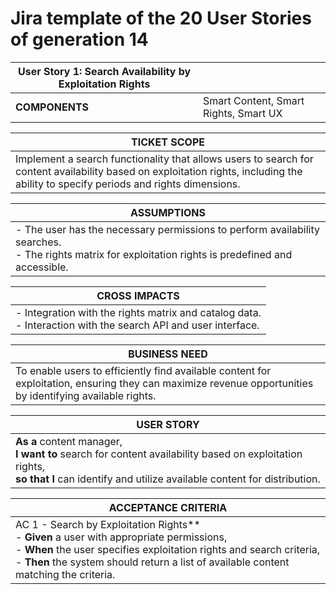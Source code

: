 # Jira template of the 20 User Stories of generation 14

| **User Story 1: Search Availability by Exploitation Rights** |  |
|- | - |
| **COMPONENTS** | Smart Content, Smart Rights, Smart UX |


| **TICKET SCOPE** |
|-|
| Implement a search functionality that allows users to search for content availability based on exploitation rights, including the ability to specify periods and rights dimensions. |


| **ASSUMPTIONS** |
|-|
|- The user has the necessary permissions to perform availability searches. <br> - The rights matrix for exploitation rights is predefined and accessible.|


| **CROSS IMPACTS** |
| - |
|- Integration with the rights matrix and catalog data.  <br> - Interaction with the search API and user interface. |


| **BUSINESS NEED** |
| - |
| To enable users to efficiently find available content for exploitation, ensuring they can maximize revenue opportunities by identifying available rights. |


| **USER STORY** |
| - |
| **As a** content manager,  <br> **I want to** search for content availability based on exploitation rights,  <br> **so that I** can identify and utilize available content for distribution.|


| **ACCEPTANCE CRITERIA** |
|-|
| AC 1 - Search by Exploitation Rights**  <br> - **Given** a user with appropriate permissions,  <br> - **When** the user specifies exploitation rights and search criteria,  <br> - **Then** the system should return a list of available content matching the criteria.|
